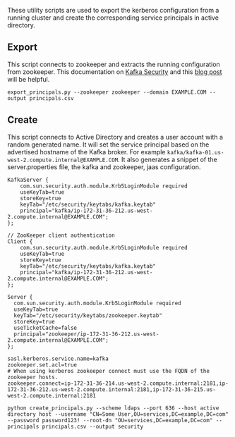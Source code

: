 These utility scripts are used to export the kerberos configuration from a running cluster and create the corresponding service principals in active directory.

## Export

This script connects to zookeeper and extracts the running configuration from zookeeper. This documentation on [Kafka Security](http://docs.confluent.io/2.0.1/kafka/security.html) and this [blog post](http://www.confluent.io/blog/apache-kafka-security-authorization-authentication-encryption) will be helpful.

```
export_principals.py --zookeeper zookeeper --domain EXAMPLE.COM --output principals.csv
```

## Create

This script connects to Active Directory and creates a user account with a random generated name. It will set the service principal based on the advertised hostname of the Kafka broker. For example `kafka/kafka-01.us-west-2.compute.internal@EXAMPLE.COM`. It also generates a snippet of the server.properties file, the kafka and zookeeper, jaas configuration.  

```
KafkaServer {
    com.sun.security.auth.module.Krb5LoginModule required
    useKeyTab=true
    storeKey=true
    keyTab="/etc/security/keytabs/kafka.keytab"
    principal="kafka/ip-172-31-36-212.us-west-2.compute.internal@EXAMPLE.COM";
};

// ZooKeeper client authentication
Client {
    com.sun.security.auth.module.Krb5LoginModule required
    useKeyTab=true
    storeKey=true
    keyTab="/etc/security/keytabs/kafka.keytab"
    principal="kafka/ip-172-31-36-212.us-west-2.compute.internal@EXAMPLE.COM";
};
```

```
Server {
  com.sun.security.auth.module.Krb5LoginModule required
  useKeyTab=true
  keyTab="/etc/security/keytabs/zookeeper.keytab"
  storeKey=true
  useTicketCache=false
  principal="zookeeper/ip-172-31-36-212.us-west-2.compute.internal@EXAMPLE.COM";
};
```

```
sasl.kerberos.service.name=kafka
zookeeper.set.acl=true
# When using kerberos zookeeper connect must use the FQDN of the zookeeper hosts.
zookeeper.connect=ip-172-31-36-214.us-west-2.compute.internal:2181,ip-172-31-36-212.us-west-2.compute.internal:2181,ip-172-31-36-215.us-west-2.compute.internal:2181
```


```
python create_principals.py --scheme ldaps --port 636 --host active directory host --username "CN=Some User,OU=services,DC=example,DC=com" --password password123! --root-dn "OU=services,DC=example,DC=com" --principals principals.csv --output security
```
